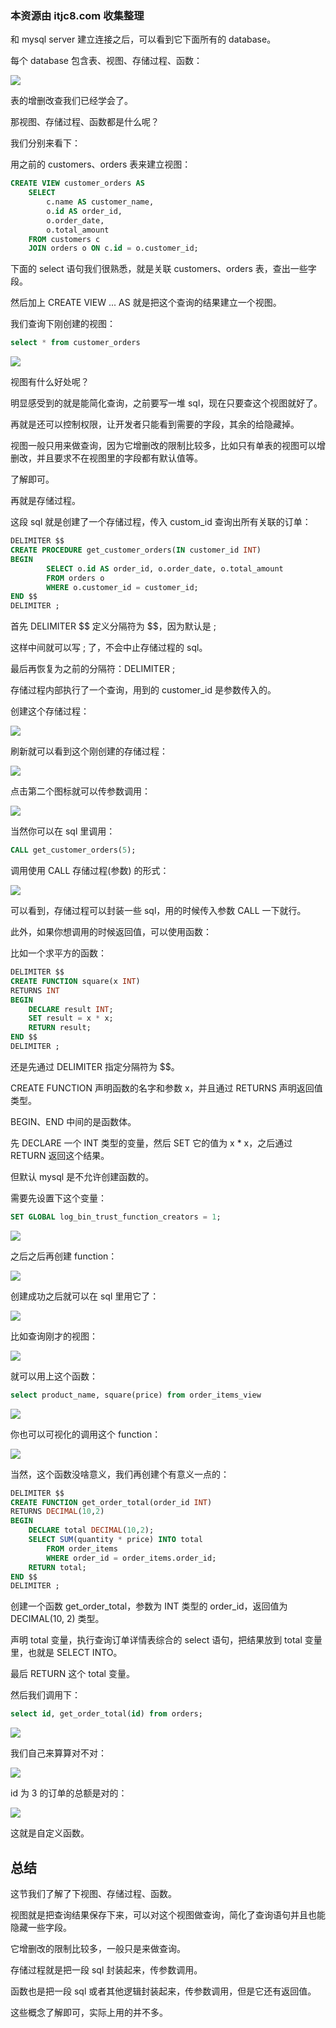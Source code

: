 ### 本资源由 itjc8.com 收集整理
﻿和 mysql server 建立连接之后，可以看到它下面所有的 database。

每个 database 包含表、视图、存储过程、函数：

![](//liushuaiyang.oss-cn-shanghai.aliyuncs.com/nest-docs/image/第42章-1.png)

表的增删改查我们已经学会了。

那视图、存储过程、函数都是什么呢？

我们分别来看下：

用之前的 customers、orders 表来建立视图：

```sql
CREATE VIEW customer_orders AS
    SELECT
        c.name AS customer_name,
        o.id AS order_id,
        o.order_date,
        o.total_amount
    FROM customers c
    JOIN orders o ON c.id = o.customer_id;
```

下面的 select 语句我们很熟悉，就是关联 customers、orders 表，查出一些字段。

然后加上 CREATE VIEW ... AS 就是把这个查询的结果建立一个视图。

我们查询下刚创建的视图：

```sql
select * from customer_orders
```

![](//liushuaiyang.oss-cn-shanghai.aliyuncs.com/nest-docs/image/第42章-2.png)

视图有什么好处呢？

明显感受到的就是能简化查询，之前要写一堆 sql，现在只要查这个视图就好了。

再就是还可以控制权限，让开发者只能看到需要的字段，其余的给隐藏掉。

视图一般只用来做查询，因为它增删改的限制比较多，比如只有单表的视图可以增删改，并且要求不在视图里的字段都有默认值等。

了解即可。

再就是存储过程。

这段 sql 就是创建了一个存储过程，传入 custom\_id 查询出所有关联的订单：

```sql
DELIMITER $$
CREATE PROCEDURE get_customer_orders(IN customer_id INT)
BEGIN
        SELECT o.id AS order_id, o.order_date, o.total_amount
        FROM orders o
		WHERE o.customer_id = customer_id;
END $$
DELIMITER ;
```

首先 DELIMITER \$\$ 定义分隔符为 \$\$，因为默认是 ;

这样中间就可以写 ; 了，不会中止存储过程的 sql。

最后再恢复为之前的分隔符：DELIMITER ;

存储过程内部执行了一个查询，用到的 customer\_id 是参数传入的。

创建这个存储过程：

![](//liushuaiyang.oss-cn-shanghai.aliyuncs.com/nest-docs/image/第42章-3.png)

刷新就可以看到这个刚创建的存储过程：

![](//liushuaiyang.oss-cn-shanghai.aliyuncs.com/nest-docs/image/第42章-4.png)

点击第二个图标就可以传参数调用：

![](//liushuaiyang.oss-cn-shanghai.aliyuncs.com/nest-docs/image/第42章-5.png)

当然你可以在 sql 里调用：

```sql
CALL get_customer_orders(5);
```

调用使用 CALL 存储过程(参数) 的形式：

![](//liushuaiyang.oss-cn-shanghai.aliyuncs.com/nest-docs/image/第42章-6.png)

可以看到，存储过程可以封装一些 sql，用的时候传入参数 CALL 一下就行。

此外，如果你想调用的时候返回值，可以使用函数：

比如一个求平方的函数：

```sql
DELIMITER $$
CREATE FUNCTION square(x INT)
RETURNS INT
BEGIN
    DECLARE result INT;
    SET result = x * x;
    RETURN result;
END $$
DELIMITER ;
```

还是先通过 DELIMITER 指定分隔符为 \$\$。

CREATE FUNCTION 声明函数的名字和参数 x，并且通过 RETURNS 声明返回值类型。

BEGIN、END 中间的是函数体。

先 DECLARE 一个 INT 类型的变量，然后 SET 它的值为 x \* x，之后通过 RETURN 返回这个结果。

但默认 mysql 是不允许创建函数的。

需要先设置下这个变量：

```sql
SET GLOBAL log_bin_trust_function_creators = 1;
```

![](//liushuaiyang.oss-cn-shanghai.aliyuncs.com/nest-docs/image/第42章-7.png)

之后之后再创建 function：

![](//liushuaiyang.oss-cn-shanghai.aliyuncs.com/nest-docs/image/第42章-8.png)

创建成功之后就可以在 sql 里用它了：

![](//liushuaiyang.oss-cn-shanghai.aliyuncs.com/nest-docs/image/第42章-9.png)

比如查询刚才的视图：

![](//liushuaiyang.oss-cn-shanghai.aliyuncs.com/nest-docs/image/第42章-10.png)

就可以用上这个函数：

```sql
select product_name, square(price) from order_items_view
```

![](//liushuaiyang.oss-cn-shanghai.aliyuncs.com/nest-docs/image/第42章-11.png)

你也可以可视化的调用这个 function：

![](//liushuaiyang.oss-cn-shanghai.aliyuncs.com/nest-docs/image/第42章-12.png)

当然，这个函数没啥意义，我们再创建个有意义一点的：

```sql
DELIMITER $$
CREATE FUNCTION get_order_total(order_id INT)
RETURNS DECIMAL(10,2)
BEGIN
	DECLARE total DECIMAL(10,2);
	SELECT SUM(quantity * price) INTO total
		FROM order_items
		WHERE order_id = order_items.order_id;
	RETURN total;
END $$
DELIMITER ;
```

创建一个函数  get\_order\_total，参数为 INT 类型的 order\_id，返回值为 DECIMAL(10, 2) 类型。

声明 total 变量，执行查询订单详情表综合的 select 语句，把结果放到 total 变量里，也就是 SELECT INTO。

最后 RETURN 这个 total 变量。

然后我们调用下：
```sql
select id, get_order_total(id) from orders;
```
![](//liushuaiyang.oss-cn-shanghai.aliyuncs.com/nest-docs/image/第42章-13.png)

我们自己来算算对不对：

![](//liushuaiyang.oss-cn-shanghai.aliyuncs.com/nest-docs/image/第42章-14.png)

id 为 3 的订单的总额是对的：

![](//liushuaiyang.oss-cn-shanghai.aliyuncs.com/nest-docs/image/第42章-15.png)

这就是自定义函数。

## 总结

这节我们了解了下视图、存储过程、函数。

视图就是把查询结果保存下来，可以对这个视图做查询，简化了查询语句并且也能隐藏一些字段。

它增删改的限制比较多，一般只是来做查询。

存储过程就是把一段 sql 封装起来，传参数调用。

函数也是把一段 sql 或者其他逻辑封装起来，传参数调用，但是它还有返回值。

这些概念了解即可，实际上用的并不多。
